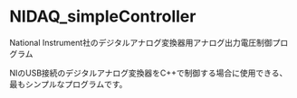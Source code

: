 # NIDAQ_simpleController
National Instrument社のデジタルアナログ変換器用アナログ出力電圧制御プログラム

NIのUSB接続のデジタルアナログ変換器をC++で制御する場合に使用できる、最もシンプルなプログラムです。

